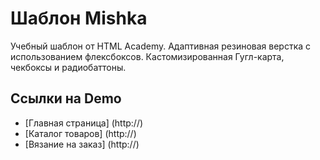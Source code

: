 # Шаблон Mishka

Учебный шаблон от HTML Academy. Адаптивная резиновая верстка с использованием флексбоксов. Кастомизированная Гугл-карта, чекбоксы и радиобаттоны.

## Ссылки на Demo

* [Главная страница] (http://)
* [Каталог товаров] (http://)
* [Вязание на заказ] (http://)